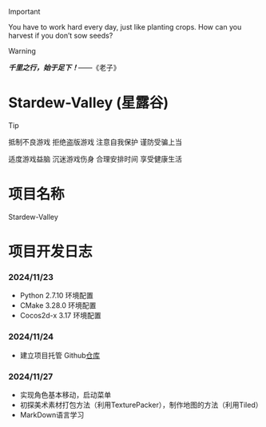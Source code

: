 > [!IMPORTANT]
>
> You have to work hard every day, just like planting crops. How can you harvest if you don’t sow seeds? 

> [!WARNING]
>
> ***千里之行，始于足下！***——《老子》

# Stardew-Valley (星露谷)

> [!TIP]
>
> 抵制不良游戏 拒绝盗版游戏 注意自我保护 谨防受骗上当
>
> 适度游戏益脑 沉迷游戏伤身 合理安排时间 享受健康生活

# 项目名称

Stardew-Valley

# 项目开发日志

### 2024/11/23

- Python 2.7.10 环境配置
- CMake 3.28.0 环境配置
- Cocos2d-x 3.17 环境配置

### 2024/11/24

- 建立项目托管 Github[仓库](https://github.com/Jackey0903/Stardew-Valley/)

### 2024/11/27

- 实现角色基本移动，启动菜单
- 初探美术素材打包方法（利用TexturePacker），制作地图的方法（利用Tiled）
- MarkDown语言学习